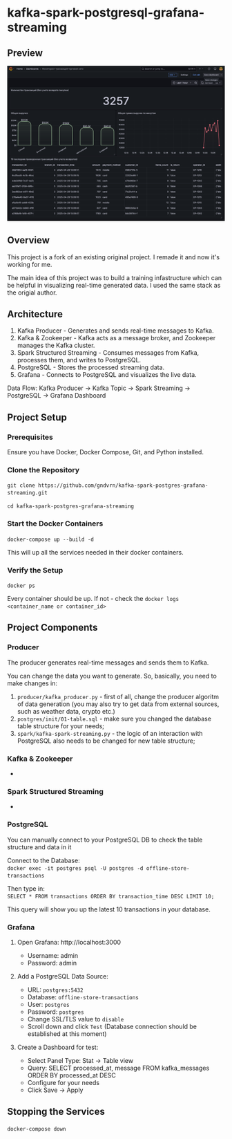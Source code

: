 # kafka-spark-postgresql-grafana-streaming

## Preview

![alt text](grafana/preview.png)

## Overview
This project is a fork of an existing original project. I remade it and now it's working for me.

The main idea of this project was to build a training infastructure which can be helpful in visualizing real-time generated data. I used the same stack as the origial author.

## Architecture
1. Kafka Producer - Generates and sends real-time messages to Kafka.
2. Kafka & Zookeeper - Kafka acts as a message broker, and Zookeeper manages the Kafka cluster.
3. Spark Structured Streaming - Consumes messages from Kafka, processes them, and writes to PostgreSQL.
4. PostgreSQL - Stores the processed streaming data.
5. Grafana - Connects to PostgreSQL and visualizes the live data.

Data Flow: Kafka Producer → Kafka Topic → Spark Streaming → PostgreSQL → Grafana Dashboard

## Project Setup

### Prerequisites
Ensure you have Docker, Docker Compose, Git, and Python installed.

### Clone the Repository
`git clone https://github.com/gndvrn/kafka-spark-postgres-grafana-streaming.git`

`cd kafka-spark-postgres-grafana-streaming`

### Start the Docker Containers
`docker-compose up --build -d`

This will up all the services needed in their docker containers.

### Verify the Setup
`docker ps`

Every container should be up. If not - check the `docker logs <container_name or container_id>`

## Project Components

### Producer
The producer generates real-time messages and sends them to Kafka.

You can change the data you want to generate. So, basically, you need to make changes in:

1. `producer/kafka_producer.py` - first of all, change the producer algoritm of data generation (you may also try to get data from external sources, such as weather data, crypto etc.)
2. `postgres/init/01-table.sql` - make sure you changed the database table structure for your needs;
3. `spark/kafka-spark-streaming.py` - the logic of an interaction with PostgreSQL also needs to be changed for new table structure;

### Kafka & Zookeeper
-

### Spark Structured Streaming
-

### PostgreSQL
You can manually connect to your PostgreSQL DB to check the table structure and data in it

Connect to the Database:  
`docker exec -it postgres psql -U postgres -d offline-store-transactions`

Then type in:  
`SELECT * FROM transactions ORDER BY transaction_time DESC LIMIT 10;`

This query will show you up the latest 10 transactions in your database.

### Grafana
1. Open Grafana: http://localhost:3000  
   - Username: admin  
   - Password: admin  

2. Add a PostgreSQL Data Source:  
   - URL: `postgres:5432`  
   - Database: `offline-store-transactions` 
   - User: `postgres`  
   - Password: `postgres`
   - Change SSL/TLS  value to `disable`
   - Scroll down and click `Test` (Database connection should be established at this moment)

3. Create a Dashboard for test:
   - Select Panel Type: Stat -> Table view  
   - Query: SELECT processed_at, message FROM kafka_messages ORDER BY processed_at DESC
   - Configure for your needs  
   - Click Save → Apply  

## Stopping the Services
`docker-compose down`
